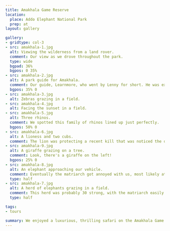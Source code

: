 ```yaml
---
title: Amakhala Game Reserve
location:
  place: Addo Elephant National Park
  prep: at
layout: gallery

gallery:
- gridtype: col-3
- src: amakhala-1.jpg
  alt: Viewing the wilderness from a land rover.
  comment: Our view as we drove throughout the park.
  type: wide
  bgpad: 36%
  bgpos: 0 35%
- src: amakhala-2.jpg
  alt: A park guide for Amakhala.
  comment: Our guide, Learnmore, who went by Lenny for short. He was extremely knowledgable and bold, getting us as close to the animals as possible while keeping us safe.
  bgpos: 35% 0
- src: amakhala-3.jpg
  alt: Zebras grazing in a field.
- src: amakhala-4.jpg
  alt: Facing the sunset in a field.
- src: amakhala-5.jpg
  alt: Three rhinos.
  comment: We spotted this family of rhinos lined up just perfectly.
  bgpos: 50% 0
- src: amakhala-6.jpg
  alt: A lioness and two cubs.
  comment: The lion was protecting a recent kill that was noticed the day before in the morning, but the lioness was fairly comfortable with us observing her two cubs. Eventually she shooed them off into the bushes but we got to watch them for at least 15 minutes.
- src: amakhala-9.jpg
  alt: A giraffe grazing on a tree.
  comment: Look, there's a giraffe on the left!
  bgpos: 25% 0
- src: amakhala-8.jpg
  alt: An elephant approaching our vehicle.
  comment: Eventually the matriarch got annoyed with us, most likely attempting to defend the newborn that was with them. We watched the elephants for about 20 minutes because they were occupying the only path back to our lodge, and we had to let all of them cross the road first.
  type: half
- src: amakhala-7.jpg
  alt: A herd of elephants grazing in a field.
  comment: This herd was probably 30 strong, with the matriarch easily identifiable due to a transponder placed on her head.
  type: half

tags:
- tours

summary: We enjoyed a luxurious, thrilling safari on the Amakhala Game Reserve. We saw four of the Big 5 in their natural habitats, living freely under the protection of the game park we visited.
---
```

